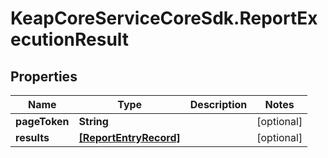 # KeapCoreServiceCoreSdk.ReportExecutionResult

## Properties

Name | Type | Description | Notes
------------ | ------------- | ------------- | -------------
**pageToken** | **String** |  | [optional] 
**results** | [**[ReportEntryRecord]**](ReportEntryRecord.md) |  | [optional] 


